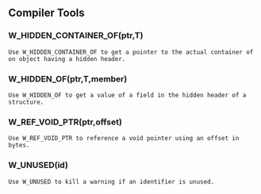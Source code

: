 ## Compiler Tools
    
### W_HIDDEN_CONTAINER_OF(ptr,T)
    Use W_HIDDEN_CONTAINER_OF to get a pointer to the actual container of on object having a hidden header.
    
### W_HIDDEN_OF(ptr,T,member)
    Use W_HIDDEN_OF to get a value of a field in the hidden header of a structure.
    
### W_REF_VOID_PTR(ptr,offset)
    Use W_REF_VOID_PTR to reference a void pointer using an offset in bytes.
    
### W_UNUSED(id)
    Use W_UNUSED to kill a warning if an identifier is unused.
